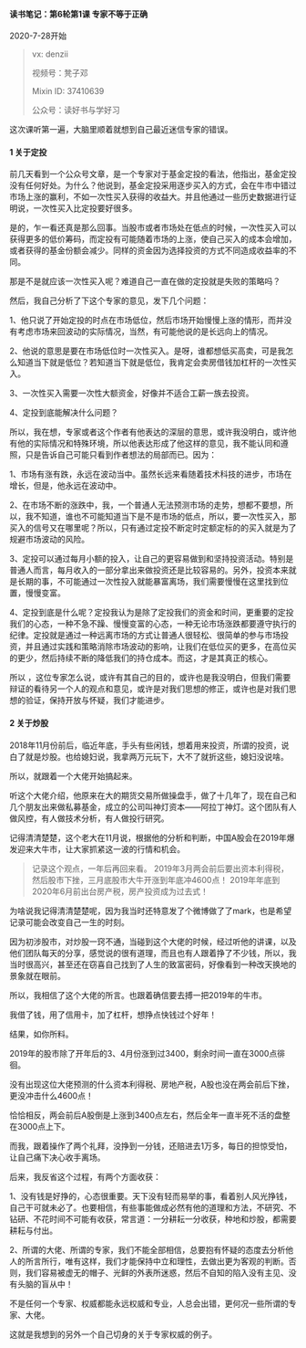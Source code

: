 #### 读书笔记：第6轮第1课 专家不等于正确

2020-7-28开始



> vx: denzii
>
> 视频号：凳子邓
>
> Mixin ID: 37410639
>
> 公众号：读好书与学好习
>



这次课听第一遍，大脑里顺着就想到自己最近迷信专家的错误。

#### 1 关于定投

前几天看到一个公众号文章，是一个专家对于基金定投的看法，他指出，基金定投没有任何好处。为什么？他说到，基金定投采用逐步买入的方式，会在牛市中错过市场上涨的赢利，不如一次性买入获得的收益大。并且他通过一些历史数据进行证明说，一次性买入比定投要好很多。

是的，乍一看还真是那么回事。当股市或者市场处在低点的时候，一次性买入可以获得更多的低价筹码，而定投有可能随着市场的上涨，使自己买入的成本会增加，或者获得的基金份额会减少。同样的资金因为选择投资的方式不同造成收益率的不同。

那是不是就应该一次性买入呢？难道自己一直在做的定投就是失败的策略吗？

然后，我自己分析了下这个专家的意见，发下几个问题：

1、他只说了开始定投的时点在市场低位，然后市场开始慢慢上涨的情形，而并没有考虑市场来回波动的实际情况，当然，有可能他说的是长远向上的情况。

2、他说的意思是要在市场低位时一次性买入。是呀，谁都想低买高卖，可是我怎么知道当下就是低位？若知道当下就是低位，我肯定会卖房借钱加杠杆的一次性买入。

3、一次性买入需要一次性大额资金，好像并不适合工薪一族去投资。

4、定投到底能解决什么问题？

所以，我在想，专家或者这个作者有他表达的深层的意思，或许我没明白，或许他有他的实际情况和特殊环境，所以他表达形成了他这样的意见，我不能认同和遵照，只是告诉自己可能只看到作者想法的局部而已。因为：

1、市场有涨有跌，永远在波动当中。虽然长远来看随着技术科技的进步，市场在增长，但是，他永远在波动中。

2、在市场不断的涨跌中，我，一个普通人无法预测市场的走势，想都不要想，所以，我不知道，谁也不可能知道当下是不是市场的低点，所以，要一次性买入，那买入的信号又在哪里呢？所以，只有通过定投不断定时定额定标的的买入就是为了规避市场波动的风险。

3、定投可以通过每月小额的投入，让自己的更容易做到和坚持投资活动。特别是普通人而言，每月收入的一部分拿出来做投资还是比较容易的。另外，投资本来就是长期的事，不可能通过一次性投入就能暴富离场，我们需要慢慢在这里找到位置，慢慢变富。

4、定投到底是什么呢？定投我认为是除了定投我们的资金和时间，更重要的定投我们的心态，一种不急不躁、慢慢变富的心态，一种无论市场涨跌都要遵守执行的纪律。定投就是通过一种远离市场的方式让普通人很轻松、很简单的参与市场投资，并且通过实践和策略消除市场波动的影响，让我们在低位买的更多，在高位买的更少，然后持续不断的降低我们的持仓成本。而这，才是其真正的核心。

所以 ，这位专家怎么说，或许有其自己的目的，或许也是我没明白，但我们需要辩证的看待另一个人的观点和意见，或许是对我们思想的修正，或许也是对我们思想的验证，保持开放与怀疑，我们才能进步。



#### 2 关于炒股

2018年11月份前后，临近年底，手头有些闲钱，想着用来投资，所谓的投资，说白了就是炒股。也给媳妇说，我拿两万元玩下，大不了就折这些，媳妇没说啥。

所以，就跟着一个大佬开始搞起来。

听这个大佬介绍，他原来在大的期货交易所做操盘手，做了十几年了，现在自己和几个朋友出来做私募基金，成立的公司叫神灯资本——阿拉丁神灯。这个团队有人做风控，有人做技术分析，有人做投行研究。

记得清清楚楚，这个老大在11月说，根据他的分析和判断，中国A股会在2019年爆发迎来大牛市，让大家抓紧这一波的行情和机会。

> 记录这个观点，一年后再回来看。
> 2019年3月两会前后要出资本利得税，然后股市下挫，三月底股市大牛开涨到年底冲4600点！
> 2019年年底到2020年6月前出台房产税，房产投资成为过去式！ 

为啥说我记得清清楚楚呢，因为我当时还特意发了个微博做了了mark，也是希望记录可能会改变自己一生的时刻。

因为初涉股市，对炒股一窍不通，当碰到这个大佬的时候，经过听他的讲课，以及他们团队每天的分享，感觉说的很有道理，而且也有人跟着挣了不少钱，所以，我当时很高兴，甚至还在窃喜自己找到了人生的致富密码，好像看到一种改天换地的景象就在眼前。

所以，我相信了这个大佬的所言。也跟着确信要去搏一把2019年的牛市。

我借了钱，用了信用卡，加了杠杆，想挣点快钱过个好年！

结果，如你所料。

2019年的股市除了开年后的3、4月份涨到过3400，剩余时间一直在3000点徘徊。

没有出现这位大佬预测的什么资本利得税、房地产税，A股也没在两会前后下挫，更没冲击什么4600点！

恰恰相反，两会前后A股倒是上涨到3400点左右，然后全年一直半死不活的盘整在3000点上下。

而我，跟着操作了两个礼拜，没挣到一分钱，还赔进去1万多，每日的担惊受怕，让自己痛下决心收手离场。

后来，我反省这个过程，有两个方面收获：

1、没有钱是好挣的，心态很重要。天下没有轻而易举的事，看着别人风光挣钱，自己干可就未必了。也要相信，有些事能做成必然有他的道理和方法，不研究、不钻研、不花时间不可能有收获，常言道：一分耕耘一分收获，种地和炒股，都需要耕耘与付出。

2、所谓的大佬、所谓的专家，我们不能全部相信，总要抱有怀疑的态度去分析他人的所言所行，唯有这样，我们才能保持中立和理性，去做出更为客观的判断。否则，我们容易被虚无的帽子、光鲜的外表所迷惑，然后不自知的陷入没有主见、没有头脑的盲从中！

不是任何一个专家、权威都能永远权威和专业，人总会出错，更何况一些所谓的专家、大佬。

这就是我想到的另外一个自己切身的关于专家权威的例子。



